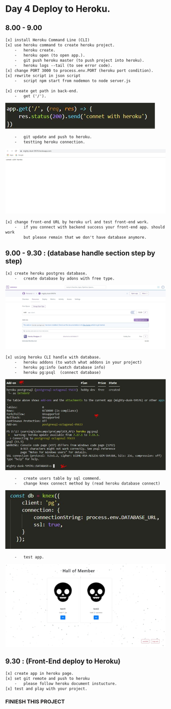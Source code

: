 # Day 4 Deploy to Heroku.

## 8.00 - 9.00

    [x] install Heroku Command Line (CLI)
    [x] use heroku command to create heroku project.
        -   heroku create.
        -   heroku open (to open app.).
        -   git push heroku master (to push project into heroku).
        -   heroku logs --tail (to see error code).
    [x] change PORT 3000 to process.env.PORT (heroku port condition).
    [x] rewrite script in json script
        -   script npm start from nodemon to node server.js

    [x] create get path in back-end.
        -   get ('/').

![](https://github.com/caption01/csr_cc4/blob/master/projectrecord/daily/day5/getpath.JPG)

        -   git update and push to heroku.
        -   testting heroku connection.

![](https://github.com/caption01/csr_cc4/blob/master/projectrecord/daily/day5/deployheroku_1.JPG)

    [x] change front-end URL by heroku url and test front-end work.
        -   if you connect with backend success your front-end app. should work
            but please remain that we don't have database anymore.
        
## 9.00 - 9.30   : (database handle section step by step)

    [x] create heroku postgres database.
        -   create database by adons with free type.

![](https://github.com/caption01/csr_cc4/blob/master/projectrecord/daily/day5/herokuadons.JPG)

    [x] using heroku CLI handle with database.
        -   heroku addons (to watch what addons in your project)
        -   heroku pg:info (watch database info)
        -   heroku pg:psql  (connect database)

![](https://github.com/caption01/csr_cc4/blob/master/projectrecord/daily/day5/psql_1.JPG)

        -   create users table by sql commend. 
        -   change knex connect method by (read heroku database connect)

![](https://github.com/caption01/csr_cc4/blob/master/projectrecord/daily/day5/knexconfig.JPG)

        -   test app.
    
![](https://github.com/caption01/csr_cc4/blob/master/projectrecord/daily/day5/testapp_1.JPG)


## 9.30   : (Front-End deploy to Heroku)  

    [x] create app in heroku page.
    [x] set git remote and push to heroku
        -   please follow heroku document instucture.
    [x] test and play with your project.


### FINIESH THIS PROJECT ###



